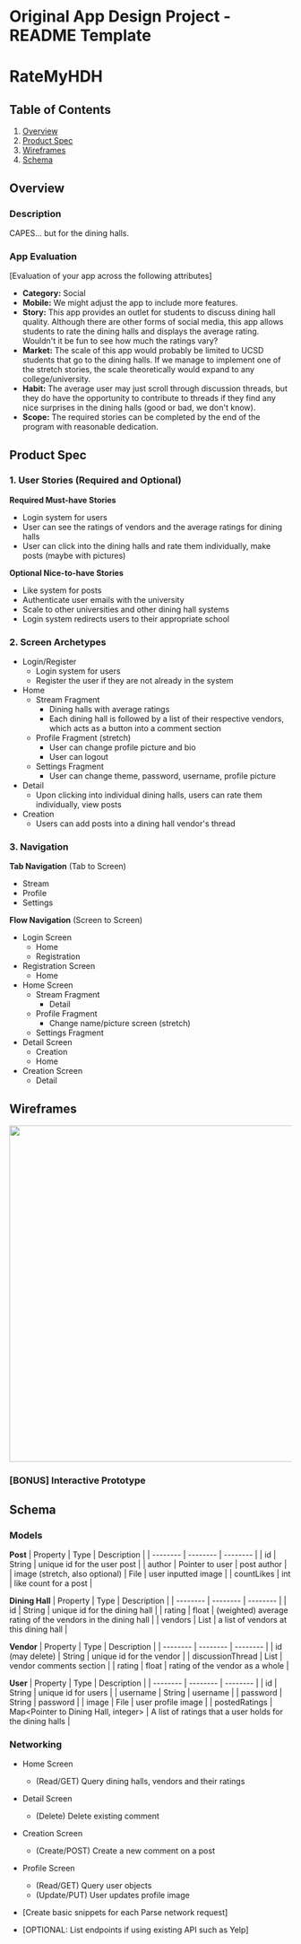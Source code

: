 Original App Design Project - README Template
===

# RateMyHDH

## Table of Contents
1. [Overview](#Overview)
1. [Product Spec](#Product-Spec)
1. [Wireframes](#Wireframes)
2. [Schema](#Schema)

## Overview
### Description
CAPES... but for the dining halls.

### App Evaluation
[Evaluation of your app across the following attributes]
- **Category:** Social
- **Mobile:** We might adjust the app to include more features.
- **Story:** This app provides an outlet for students to discuss dining hall quality. Although there are other forms of social media, this app allows students to rate the dining halls and displays the average rating. Wouldn't it be fun to see how much the ratings vary?
- **Market:** The scale of this app would probably be limited to UCSD students that go to the dining halls. If we manage to implement one of the stretch stories, the scale theoretically would expand to any college/university.
- **Habit:** The average user may just scroll through discussion threads, but they do have the opportunity to contribute to threads if they find any nice surprises in the dining halls (good or bad, we don't know).
- **Scope:** The required stories can be completed by the end of the program with reasonable dedication.

## Product Spec

### 1. User Stories (Required and Optional)

**Required Must-have Stories**

* Login system for users
* User can see the ratings of vendors and the average ratings for dining halls
* User can click into the dining halls and rate them individually, make posts (maybe with pictures)

**Optional Nice-to-have Stories**

* Like system for posts
* Authenticate user emails with the university
* Scale to other universities and other dining hall systems
* Login system redirects users to their appropriate school

### 2. Screen Archetypes

* Login/Register
   * Login system for users
   * Register the user if they are not already in the system
* Home
    * Stream Fragment
       * Dining halls with average ratings
       * Each dining hall is followed by a list of their respective vendors, which acts as a button into a comment section
    * Profile Fragment (stretch)
        * User can change profile picture and bio
        * User can logout
    * Settings Fragment
        * User can change theme, password, username, profile picture
* Detail
    * Upon clicking into individual dining halls, users can rate them individually, view posts
* Creation
    * Users can add posts into a dining hall vendor's thread

### 3. Navigation

**Tab Navigation** (Tab to Screen)

* Stream
* Profile
* Settings

**Flow Navigation** (Screen to Screen)

* Login Screen
    * Home
    * Registration
* Registration Screen
    * Home
* Home Screen
    * Stream Fragment
        * Detail
    * Profile Fragment
        * Change name/picture screen (stretch)
    * Settings Fragment
* Detail Screen
    * Creation
    * Home
* Creation Screen
    * Detail

## Wireframes
<img src="https://imgur.com/a/7CPokgi" width=600>

### [BONUS] Interactive Prototype

## Schema
### Models

**Post**
| Property | Type  | Description |
| -------- | -------- | -------- |
| id       | String   | unique id for the user post |
| author   | Pointer to user | post author |
| image (stretch, also optional) | File | user inputted image |
| countLikes | int    | like count for a post |

**Dining Hall**
| Property | Type  | Description |
| -------- | -------- | -------- |
| id | String | unique id for the dining hall |
| rating   | float  | (weighted) average rating of the vendors in the dining hall |
| vendors  | List<Pointer to Vendor> | a list of vendors at this dining hall |

**Vendor**
| Property | Type  | Description |
| -------- | -------- | -------- |
| id (may delete) | String | unique id for the vendor |
| discussionThread | List<Post> | vendor comments section |
| rating   | float  | rating of the vendor as a whole |

**User**
| Property | Type  | Description |
| -------- | -------- | -------- |
| id | String | unique id for users |
| username | String | username |
| password | String | password |
| image | File | user profile image |
| postedRatings | Map<Pointer to Dining Hall, integer> | A list of ratings that a user holds for the dining halls |

### Networking
- Home Screen
    - (Read/GET) Query dining halls, vendors and their ratings
- Detail Screen
    - (Delete) Delete existing comment
- Creation Screen
    - (Create/POST) Create a new comment on a post
- Profile Screen
    - (Read/GET) Query user objects
    - (Update/PUT) User updates profile image

- [Create basic snippets for each Parse network request]
- [OPTIONAL: List endpoints if using existing API such as Yelp]
